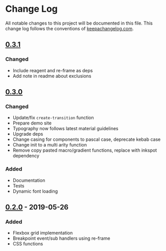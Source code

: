 # Change Log
All notable changes to this project will be documented in this file. This change log follows the conventions of [keepachangelog.com](http://keepachangelog.com/).


## [0.3.1]

### Changed
- Include reagent and re-frame as deps
- Add note in readme about exclusions

## [0.3.0]
### Changed
- Update/fix `create-transition` function
- Prepare demo site
- Typography now follows latest material guidelines
- Upgrade deps
- Change casing for components to pascal case, deprecate kebab case
- Change init to a multi arity function
- Remove copy pasted macro/gradient functions, replace with inkspot dependency

### Added
- Documentation
- Tests
- Dynamic font loading

## [0.2.0] - 2019-05-26

### Added
- Flexbox grid implementation
- Breakpoint event/sub handlers using re-frame
- CSS functions

[0.3.1]: https://github.com/roosta/tincture/compare/0.3.0...0.3.1
[0.3.0]: https://github.com/roosta/tincture/compare/0.2.0...0.3.0
[0.2.0]: https://github.com/roosta/tincture/compare/0.1.8...0.2.0
